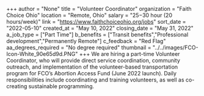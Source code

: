 +++
author = "None"
title = "Volunteer Coordinator"
organization = "Faith Choice Ohio"
location = "Remote, Ohio"
salary = "$25-$30 hour (20 hours/week)"
link = "https://www.faithchoiceohio.org/jobs"
sort_date = "2022-05-10"
created_at = "May 10, 2022"
closing_date = "May 31, 2022"
a_job_type = ["Part Time"]
b_benefits = ["Transit benefits","Professional development","Permanently Remote"]
c_feedback = "Red Flag"
aa_degrees_required = "No degree required"
thumbnail = "../../images/FCO-Icon-White_90e65d9d.PNG"
+++
We are hiring a part-time Volunteer Coordinator, who will provide direct service coordination, community outreach, and implementation of the volunteer-based transportation program for FCO’s Abortion Access Fund (June 2022 launch). Daily responsibilities include coordinating and training volunteers, as well as co-creating sustainable programming. 